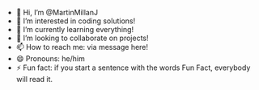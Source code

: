 - 👋 Hi, I’m @MartinMillanJ
- 👀 I’m interested in coding solutions!
- 🌱 I’m currently learning everything!
- 💞️ I’m looking to collaborate on projects!
- 📫 How to reach me: via message here!
- 😄 Pronouns: he/him
- ⚡ Fun fact: if you start a sentence with the words Fun Fact, everybody will read it. 

<!---
MartinMillanJ/MartinMillanJ is a ✨ special ✨ repository because its `README.md` (this file) appears on your GitHub profile.
You can click the Preview link to take a look at your changes.
--->

